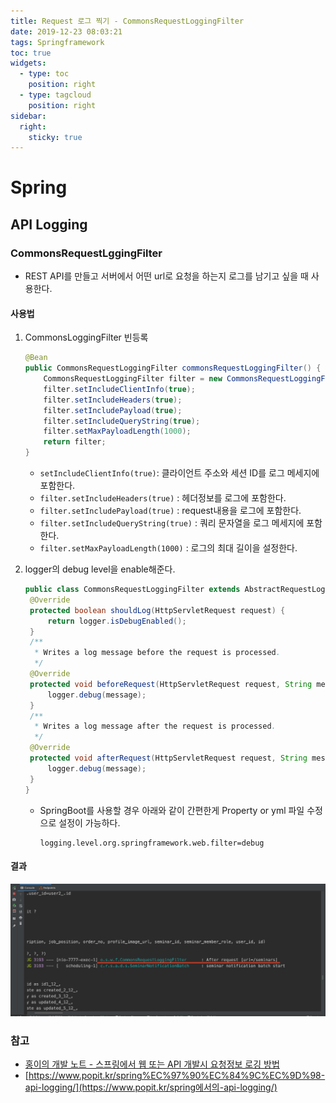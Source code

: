 ```yaml
---
title: Request 로그 찍기 - CommonsRequestLoggingFilter
date: 2019-12-23 08:03:21
tags: Springframework
toc: true
widgets:
  - type: toc
    position: right
  - type: tagcloud
    position: right
sidebar:
  right:
    sticky: true
---
```


# Spring

## API Logging

### CommonsRequestLggingFilter

<!-- more -->

- REST API를 만들고 서버에서 어떤 url로 요청을 하는지 로그를 남기고 싶을 때 사용한다.

#### 사용법

1. CommonsLoggingFilter 빈등록

   ```java
   @Bean
   public CommonsRequestLoggingFilter commonsRequestLoggingFilter() {
       CommonsRequestLoggingFilter filter = new CommonsRequestLoggingFilter();
       filter.setIncludeClientInfo(true);
       filter.setIncludeHeaders(true);
       filter.setIncludePayload(true);
       filter.setIncludeQueryString(true);
       filter.setMaxPayloadLength(1000);
       return filter;
   }
   ```

   - `setIncludeClientInfo(true)`: 클라이언트 주소와 세션 ID를 로그 메세지에 포함한다.
   - `filter.setIncludeHeaders(true)` : 헤더정보를 로그에 포함한다.
   - `filter.setIncludePayload(true)` : request내용을 로그에 포함한다.
   - `filter.setIncludeQueryString(true)` : 쿼리 문자열을 로그 메세지에 포함한다.
   - `filter.setMaxPayloadLength(1000)` : 로그의 최대 길이을 설정한다.

2. logger의 debug level을 enable해준다.

   ```java
   public class CommonsRequestLoggingFilter extends AbstractRequestLoggingFilter {
   	@Override
   	protected boolean shouldLog(HttpServletRequest request) {
   		return logger.isDebugEnabled();
   	}
   	/**
   	 * Writes a log message before the request is processed.
   	 */
   	@Override
   	protected void beforeRequest(HttpServletRequest request, String message) {
   		logger.debug(message);
   	}
   	/**
   	 * Writes a log message after the request is processed.
   	 */
   	@Override
   	protected void afterRequest(HttpServletRequest request, String message) {
   		logger.debug(message);
   	}
   }
   ```

   - SpringBoot를 사용할 경우 아래와 같이 간편한게 Property or yml 파일 수정으로 설정이 가능하다.

     ```properties
     logging.level.org.springframework.web.filter=debug
     ```

#### 결과

![CommonsLoggingFilter01](/images/spring/CommonsLoggingFIlter/CommonsLoggingFilter01.png)

### 참고

- [홍이의 개발 노트 - 스프링에서 웹 또는 API 개발시 요청정보 로깅 방법](https://sbcoba.tistory.com/40)
- [https://www.popit.kr/spring%EC%97%90%EC%84%9C%EC%9D%98-api-logging/](https://www.popit.kr/spring에서의-api-logging/)

<br><br>